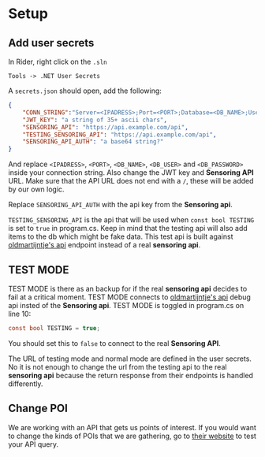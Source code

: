 # Setup

## Add user secrets

In Rider, right click on the `.sln`
```
Tools -> .NET User Secrets
```

A `secrets.json` should open, add the following:
```json
{
    "CONN_STRING":"Server=<IPADRESS>;Port=<PORT>;Database=<DB_NAME>;User=<DB_USER>;Password=<DB_PASSWORD>;",
    "JWT_KEY": "a string of 35+ ascii chars",
    "SENSORING_API": "https://api.example.com/api",
    "TESTING_SENSORING_API": "https://api.example.com/api",
    "SENSORING_API_AUTH": "a base64 string?"
}
```
And replace `<IPADRESS>`, `<PORT>`, `<DB_NAME>`, `<DB_USER>` and `<DB_PASSWORD>` inside your connection string. 
Also change the JWT key and **Sensoring API** URL. Make sure that the API URL does not end with a `/`, these will be added by our own logic.

Replace `SENSORING_API_AUTH` with the api key from the **Sensoring api**.

`TESTING_SENSORING_API` is the api that will be used when `const bool TESTING` is set to `true` in program.cs. 
Keep in mind that the testing api will also add items to the db which might be fake data. 
This test api is built against [oldmartijntje's api](https://api.oldmartijntje.nl/) endpoint instead of a real **sensoring api**. 

## TEST MODE

TEST MODE is there as an backup for if the real **sensoring api** decides to fail at a critical moment. 
TEST MODE connects to [oldmartijntje's api](https://api.oldmartijntje.nl/) debug api insted of the **Sensoring api**. TEST MODE is toggled in program.cs on line 10:
```cs
const bool TESTING = true;
```

You should set this to `false` to connect to the real **Sensoring API**.

The URL of testing mode and normal mode are defined in the user secrets. 
No it is not enough to change the url from the testing api to the real **sensoring api** because the return response from their endpoints is handled differently.

## Change POI

We are working with an API that gets us points of interest. If you would want to change the kinds of POIs that we are gathering, go to [their website](https://overpass-turbo.eu/#) to test your API query.